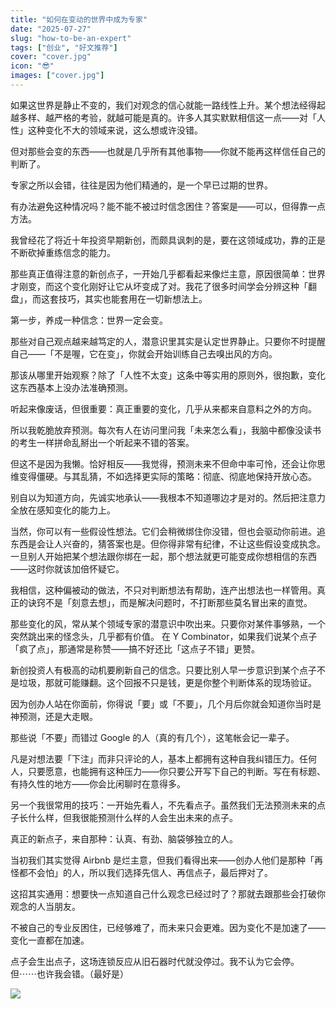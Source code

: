 ```yaml
---
title: "如何在变动的世界中成为专家"
date: "2025-07-27"
slug: "how-to-be-an-expert"
tags: ["创业", "好文推荐"]
cover: "cover.jpg"
icon: "😎"
images: ["cover.jpg"]
---
```

如果这世界是静止不变的，我们对观念的信心就能一路线性上升。某个想法经得起越多样、越严格的考验，就越可能是真的。许多人其实默默相信这一点——对「人性」这种变化不大的领域来说，这么想或许没错。



但对那些会变的东西——也就是几乎所有其他事物——你就不能再这样信任自己的判断了。



专家之所以会错，往往是因为他们精通的，是一个早已过期的世界。



有办法避免这种情况吗？能不能不被过时信念困住？答案是——可以，但得靠一点方法。



我曾经花了将近十年投资早期新创，而颇具讽刺的是，要在这领域成功，靠的正是不断砍掉重练信念的能力。



那些真正值得注意的新创点子，一开始几乎都看起来像烂主意，原因很简单：世界才刚变，而这个变化刚好让它从坏变成了对。我花了很多时间学会分辨这种「翻盘」，而这套技巧，其实也能套用在一切新想法上。



第一步，养成一种信念：世界一定会变。



那些对自己观点越来越笃定的人，潜意识里其实是认定世界静止。只要你不时提醒自己——「不是喔，它在变」，你就会开始训练自己去嗅出风的方向。



那该从哪里开始观察？除了「人性不太变」这条中等实用的原则外，很抱歉，变化这东西基本上没办法准确预测。



听起来像废话，但很重要：真正重要的变化，几乎从来都来自意料之外的方向。



所以我乾脆放弃预测。每次有人在访问里问我「未来怎么看」，我脑中都像没读书的考生一样拼命乱掰出一个听起来不错的答案。



但这不是因为我懒。恰好相反——我觉得，预测未来不但命中率可怜，还会让你思维变得僵硬。与其乱猜，不如选择更实际的策略：彻底、彻底地保持开放心态。



别自以为知道方向，先诚实地承认——我根本不知道哪边才是对的。然后把注意力全放在感知变化的能力上。



当然，你可以有一些假设性想法。它们会稍微绑住你没错，但也会驱动你前进。追东西是会让人兴奋的，猜答案也是。但你得非常有纪律，不让这些假设变成执念。
一旦别人开始把某个想法跟你绑在一起，那个想法就更可能变成你想相信的东西——这时你就该加倍怀疑它。



我相信，这种偏被动的做法，不只对判断想法有帮助，连产出想法也一样管用。真正的诀窍不是「刻意去想」，而是解决问题时，不打断那些莫名冒出来的直觉。



那些变化的风，常从某个领域专家的潜意识中吹出来。只要你对某件事够熟，一个突然跳出来的怪念头，几乎都有价值。
在 Y Combinator，如果我们说某个点子「疯了点」，那通常是称赞——搞不好还比「这点子不错」更赞。



新创投资人有极高的动机要刷新自己的信念。只要比别人早一步意识到某个点子不是垃圾，那就可能赚翻。这个回报不只是钱，更是你整个判断体系的现场验证。



因为创办人站在你面前，你得说「要」或「不要」，几个月后你就会知道你当时是神预测，还是大走眼。



那些说「不要」而错过 Google 的人（真的有几个），这笔帐会记一辈子。



凡是对想法要「下注」而非只评论的人，基本上都拥有这种自我纠错压力。任何人，只要愿意，也能拥有这种压力——你只要公开写下自己的判断。写在有标题、有持久性的地方——你会比闲聊时在意得多。



另一个我很常用的技巧：一开始先看人，不先看点子。虽然我们无法预测未来的点子长什么样，但我很能预测什么样的人会生出未来的点子。



真正的新点子，来自那种：认真、有劲、脑袋够独立的人。



当初我们其实觉得 Airbnb 是烂主意，但我们看得出来——创办人他们是那种「再怪都不会怕」的人，所以我们选择先信人、再信点子，最后押对了。



这招其实通用：想要快一点知道自己什么观念已经过时了？那就去跟那些会打破你观念的人当朋友。



不被自己的专业反困住，已经够难了，而未来只会更难。因为变化不是加速了——变化一直都在加速。



点子会生出点子，这场连锁反应从旧石器时代就没停过。我不认为它会停。
但⋯⋯也许我会错。（最好是）




![](https://prod-files-secure.s3.us-west-2.amazonaws.com/112d0858-5090-4d34-a606-b75eb8d65fd2/46476355-9cf3-4e99-9b7a-3531bc426380/1000202064.png?X-Amz-Algorithm=AWS4-HMAC-SHA256&X-Amz-Content-Sha256=UNSIGNED-PAYLOAD&X-Amz-Credential=ASIAZI2LB466T4M5TDRH%2F20250729%2Fus-west-2%2Fs3%2Faws4_request&X-Amz-Date=20250729T194555Z&X-Amz-Expires=3600&X-Amz-Security-Token=IQoJb3JpZ2luX2VjEIT%2F%2F%2F%2F%2F%2F%2F%2F%2F%2FwEaCXVzLXdlc3QtMiJIMEYCIQCOuEyXrNh1ZIs4hfm6cLiN5wxnCwlWPQ3l2Ygh1DnBIgIhAL033CnBYyKB%2FLdOhzKAvjGkt3pUHoySgDp%2BJE7Lwe9qKogECKz%2F%2F%2F%2F%2F%2F%2F%2F%2F%2FwEQABoMNjM3NDIzMTgzODA1IgyIQ6FjwzvV1EnRftsq3AM7DvAuyegV85fveksyiohFAwBwGtFB9i%2Fh%2BEHTndhhSQ%2FliJAs5WLV9qPT0JIjWcPo4lVr3rA33YA9GmEJV1%2FYlUqmmr6Taxnav0TVHkNnUxPqPXE92%2BLHmU3PWj%2B8YewVeGlelQoZ7QwIJLMd6SS%2BiTycBwY0dPmBrchpGaJqETeUBbVml7A0ddEsmnckloZ4o%2FyRYeXCw6SKf3QUzqdwNgJrp9XZ9f7s7npotIMak%2Ffm7pvjoCOQlLt9Xouw0UQXmSGV9kghq19AEBonF2orLLXwWYGLwI%2BmwUUjgcFABNAj%2BqeuFX7bt9COVEvvWjSnW%2F4UOf05kWQEIopkbPqP%2BKn03hX7YFfzFIpe%2BiJ2cp%2F%2B3KA5vm%2FmU8eEZIfNuA%2F7GhQJ8ojqy6Qd76YeCKiO3xGdLU8ZL3uU7xPiKY0ahWWQ%2F1cBnfCHrhs4yAanr8PC0lEbX84Z9ITvkACpPBvRSOn5CvsJzNOWPvJ5QbCgm5RF5WOzZvQdj%2BSSrQiZKSLVGk3viTV2bbaJaSE9AlHM9I6%2F1bLYQYH%2F9r%2BZxX70fhU8fuwJAkaHU5d3bKHJTBJTOTUCxuvSN%2Fsp5BLGps58M1stI%2B3hyTh7mYaViZ4ELbgjzALyFkArjgq9CDDovKTEBjqkAew6tSI5MbW4LqmGfy7fSmoR4zRhLEGPSw1ZC4gqYC9RpNTm6U2aKYwFI4Lws0eKZiQjpWDOekoMYIvlC9857QKJZcYJOkuyj772PkKwx9WstpgOtItc8d8y%2FokjyQ6l6gvUdq0XtJ6NY7IfxNj39TnaR1GbGxt61U1X7NPofQG0mEbkxfBcmU9%2BBTdr9GnwHxS48eSl4xyd64QvytsNUfQByKta&X-Amz-Signature=270b5ecbcb53d47ae5c7399284e63f3405744c557c5e7e5ff4c517bb6fa7f6b2&X-Amz-SignedHeaders=host&x-amz-checksum-mode=ENABLED&x-id=GetObject)

